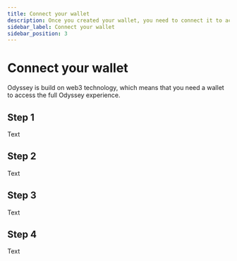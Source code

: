 ```yaml
---
title: Connect your wallet
description: Once you created your wallet, you need to connect it to access your Odyssey.
sidebar_label: Connect your wallet
sidebar_position: 3
---
```


# Connect your wallet

Odyssey is build on web3 technology, which means that you need a wallet to access the full Odyssey experience.

## Step 1

Text

## Step 2

Text

## Step 3

Text

## Step 4

Text